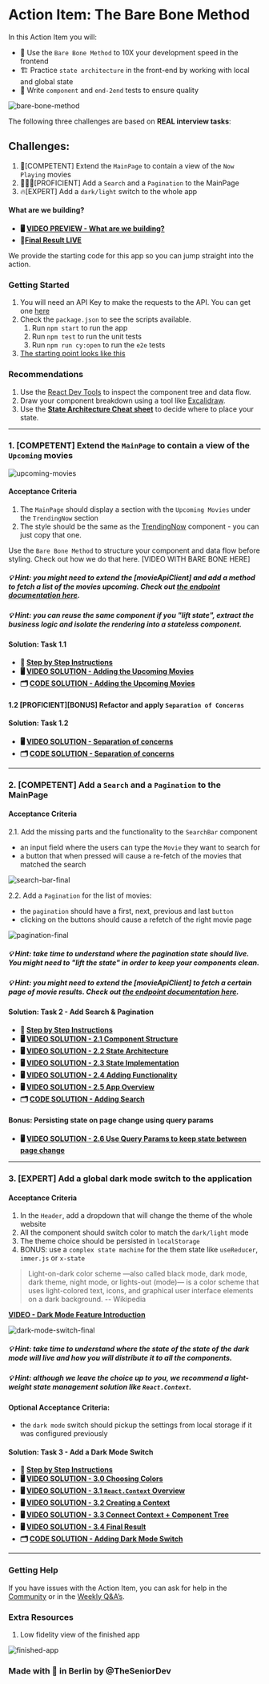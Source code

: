 # Action Item: The Bare Bone Method

In this Action Item you will: 
- 🧱 Use the `Bare Bone Method` to 10X your development speed in the frontend
- 🏗️ Practice `state architecture` in the front-end by working with local and global state
- 🧪 Write `component` and `end-2end` tests to ensure quality

![bare-bone-method](examples/the_bare_bone_method.png)

The following three challenges are based on **REAL interview tasks**:

## Challenges:
1. 💪[COMPETENT] Extend the `MainPage` to contain a view of the `Now Playing` movies
2. 🏋🏽‍♀️[PROFICIENT] Add a `Search` and a `Pagination` to the MainPage
3. 🔥[EXPERT] Add a `dark/light` switch to the whole app

#### What are we building?
- **🖥️ [VIDEO PREVIEW - What are we building?](https://www.loom.com/share/ccc78e8f7ce54dfcb198d5fd9531fa70)**
- **📌[Final Result LIVE](https://bare-bone-final.netlify.app/)**

We provide the starting code for this app so you can jump straight into the action. 

### Getting Started
1. You will need an API Key to make the requests to the API. You can get one [here](https://developers.themoviedb.org/3/getting-started/introduction)
2. Check the `package.json` to see the scripts available. 
   1. Run `npm start` to run the app
   2. Run `npm test` to run the unit tests
   3. Run `npm run cy:open` to run the `e2e` tests
3. [The starting point looks like this](https://bare-bone-starting-point.netlify.app/)

### Recommendations
1. Use the [React Dev Tools](https://chrome.google.com/webstore/detail/react-developer-tools/fmkadmapgofadopljbjfkapdkoienihi?hl=en) to inspect the component tree and data flow.
2. Draw your component breakdown using a tool like [Excalidraw](https://excalidraw.com/).
3. Use the **[State Architecture Cheat sheet](https://drive.google.com/file/d/1KtUkq7VfOjmAnH0jbrOScYQuI_7NZHCM/view?usp=sharing)** to decide where to place your state.

----

### 1. [COMPETENT] Extend the `MainPage` to contain a view of the `Upcoming` movies
![upcoming-movies](examples/solution_one/upcoming_movies.png)

#### Acceptance Criteria
1. The `MainPage` should display a section with the `Upcoming Movies` under the `TrendingNow` section
2. The style should be the same as the [TrendingNow](src/components/TrendingNow.tsx) component - you can just copy that one.

Use the `Bare Bone Method` to structure your component and data flow before styling. Check out how we do that here. [VIDEO WITH BARE BONE HERE]

##### 💡 Hint: you might need to extend the [movieApiClient] and add a method to fetch a list of the movies upcoming. Check out [the endpoint documentation here](https://developers.themoviedb.org/3/movies/get-upcoming).

##### 💡 Hint: you can reuse the same component if you "lift state", extract the business logic and isolate the __rendering__ into a stateless component.

#### Solution: Task 1.1

- **📝 [Step by Step Instructions](examples/solution_one/SOLUTION_ONE.md)**
- **🖥️ [VIDEO SOLUTION - Adding the Upcoming Movies](https://www.loom.com/share/670bb6de39b44d6d937f937949698b6f)**
- **🗂️ [CODE SOLUTION - Adding the Upcoming Movies](https://github.com/the-senior-dev/sm_bare_bone_method/tree/feature/solution-one)**


####  1.2 [PROFICIENT][BONUS] Refactor and apply `Separation of Concerns`

#### Solution: Task 1.2
- **🖥️ [VIDEO SOLUTION - Separation of concerns](https://www.loom.com/share/09fd272da95845d39d6736c12e14c025)**
- **🗂️ [CODE SOLUTION - Separation of concerns](https://github.com/the-senior-dev/sm_bare_bone_method/tree/feature/solution-one-extension)**

----

### 2. [COMPETENT] Add a `Search` and a `Pagination` to the MainPage

#### Acceptance Criteria
2.1. Add the missing parts and the functionality to the `SearchBar` component
- an input field where the users can type the `Movie` they want to search for
- a button that when pressed will cause a re-fetch of the movies that matched the search

![search-bar-final](examples/solution_one/search-final.png)

2.2. Add a `Pagination` for the list of movies:
- the `pagination` should have a first, next, previous and last `button`
- clicking on the buttons should cause a refetch of the right movie page

![pagination-final](examples/solution_one/pagination-final.png)

##### 💡 Hint: take time to understand where the pagination state should live. You might need to "lift the state" in order to keep your components clean.

##### 💡 Hint: you might need to extend the [movieApiClient] to fetch a certain page of movie results. Check out [the endpoint documentation here](https://developers.themoviedb.org/3/search/search-movies).



#### Solution: Task 2 - Add Search & Pagination
- **📝 [Step by Step Instructions](examples/solution_two/SOLUTION_TWO.md)**
- **🖥️ [VIDEO SOLUTION - 2.1 Component Structure](https://www.loom.com/share/b156118a89c74e94882c44484c3d9d44)**
- **🖥️ [VIDEO SOLUTION - 2.2 State Architecture](https://www.loom.com/share/74583dc2efe844429ab8bfb6f76de956)**
- **🖥️ [VIDEO SOLUTION - 2.3 State Implementation](https://www.loom.com/share/0fca5c23551a4e0d8656c67272e6b9a5)**
- **🖥️ [VIDEO SOLUTION - 2.4 Adding Functionality](https://www.loom.com/share/aa6f38b850994db0bebc07e62be2f812)**
- **🖥️ [VIDEO SOLUTION - 2.5 App Overview](https://www.loom.com/share/9f5f83d3699b45719d2272881c384b8d)**
- **🗂️ [CODE SOLUTION - Adding Search](https://github.com/the-senior-dev/sm_bare_bone_method/tree/feature/solution-two)**
  
#### Bonus: Persisting state on page change using query params
- **🖥️ [VIDEO SOLUTION - 2.6 Use Query Params to keep state between page change](https://www.loom.com/share/31b700842d984a9b9ff4f578406b71cc)**

----



### 3. [EXPERT] Add a global dark mode switch to the application
#### Acceptance Criteria
1. In the `Header`, add a dropdown that will change the theme of the whole website
2. All the component should switch color to match the `dark/light` mode
3. The theme choice should be persisted in `localStorage` 
4. BONUS: use a `complex state machine` for the them state like `useReducer`, `immer.js` or `x-state`
> Light-on-dark color scheme —also called black mode, dark mode, dark theme, night mode, or lights-out (mode)— is a color scheme that uses light-colored text, icons, and graphical user interface elements on a dark background. -- Wikipedia

**[VIDEO - Dark Mode Feature Introduction](https://www.loom.com/share/121b83e6fda6404daa124d17f27984cb)**

![dark-mode-switch-final](examples/solution_three/header-with-toggle.png)

##### 💡 Hint: take time to understand where the state of the state of the dark mode will live and how you will distribute it to all the components.

##### 💡 Hint: although we leave the choice up to you, we recommend a light-weight state management solution like `React.Context`.

#### Optional Acceptance Criteria:
- the `dark mode` switch should pickup the settings from local storage if it was configured previously


#### Solution: Task 3 - Add a Dark Mode Switch
- **📝 [Step by Step Instructions](examples/solution_three/SOLUTION_THREE.md)**
- **🖥️ [VIDEO SOLUTION - 3.0 Choosing Colors](https://www.loom.com/share/308d69bb1acd41359cf308b263462d7f)**
- **🖥️ [VIDEO SOLUTION - 3.1 `React.Context` Overview](https://www.loom.com/share/3ef5f16063644582b39ae37b276f9690)**
- **🖥️ [VIDEO SOLUTION - 3.2 Creating a Context](https://www.loom.com/share/87fd5b58605d4f3c9a1a732c76e60cec)**
- **🖥️ [VIDEO SOLUTION - 3.3 Connect Context + Component Tree](https://www.loom.com/share/7f79aec6acd245a5b27707bc01b60e6a)**
- **🖥️ [VIDEO SOLUTION - 3.4 Final Result](https://www.loom.com/share/a1db587024144e0bb38426ce63eebe4b)**
- **🗂️ [CODE SOLUTION - Adding Dark Mode Switch](https://github.com/the-senior-dev/sm_bare_bone_method/tree/feature/solution-three)**

----

### Getting Help

If you have issues with the Action Item, you can ask for help in the [Community](https://community.theseniordev.com/) or in the [Weekly Q&A’s](https://calendar.google.com/calendar/u/0?cid=Y19kbGVoajU1Z2prNXZmYmdoYmxtdDRvN3JyNEBncm91cC5jYWxlbmRhci5nb29nbGUuY29t).


### Extra Resources

1. Low fidelity view of the finished app

![finished-app](examples/complete-low-fidelity.png)



### Made with :orange_heart: in Berlin by @TheSeniorDev
